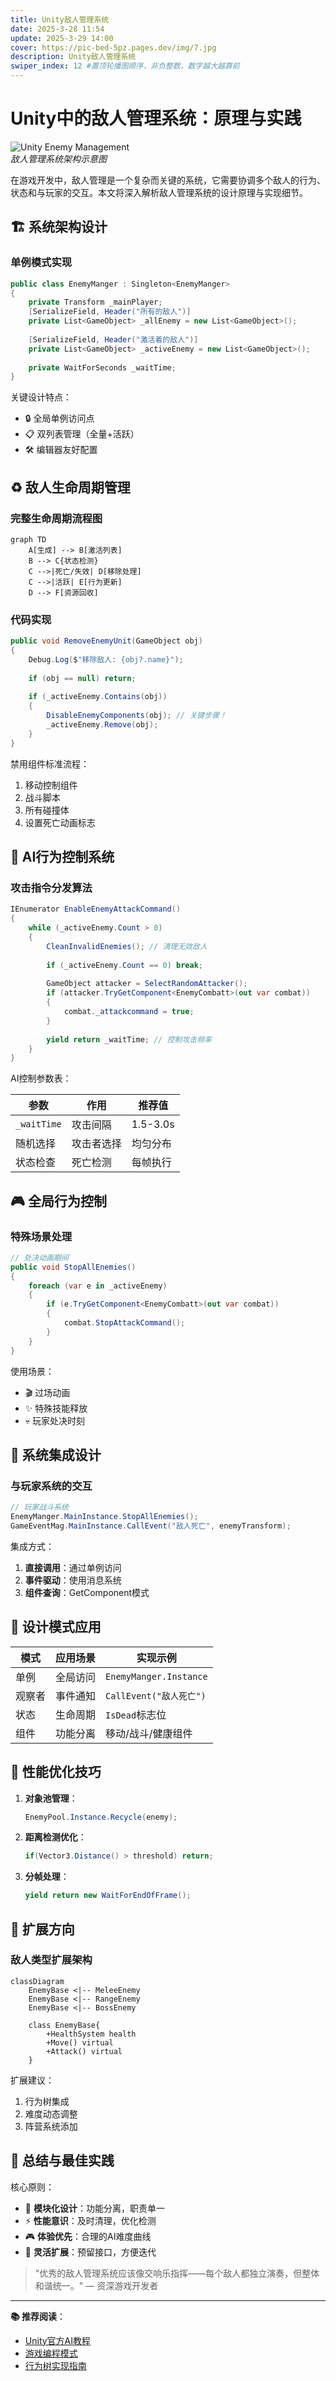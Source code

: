 ```yaml
---
title: Unity敌人管理系统
date: 2025-3-28 11:54
update: 2025-3-29 14:00
cover: https://pic-bed-5pz.pages.dev/img/7.jpg
description: Unity敌人管理系统
swiper_index: 12 #置顶轮播图顺序，非负整数，数字越大越靠前
---
```


# Unity中的敌人管理系统：原理与实践

![Unity Enemy Management](https://example.com/unity-enemy-system.jpg)  
*敌人管理系统架构示意图*

在游戏开发中，敌人管理是一个复杂而关键的系统，它需要协调多个敌人的行为、状态和与玩家的交互。本文将深入解析敌人管理系统的设计原理与实现细节。

## 🏗️ 系统架构设计

### 单例模式实现
```csharp
public class EnemyManger : Singleton<EnemyManger>
{
    private Transform _mainPlayer;
    [SerializeField, Header("所有的敌人")] 
    private List<GameObject> _allEnemy = new List<GameObject>();
    
    [SerializeField, Header("激活着的敌人")] 
    private List<GameObject> _activeEnemy = new List<GameObject>();
    
    private WaitForSeconds _waitTime;
}
```

关键设计特点：
- 🔒 全局单例访问点
- 📋 双列表管理（全量+活跃）
- 🛠️ 编辑器友好配置

## ♻️ 敌人生命周期管理

### 完整生命周期流程图
```mermaid
graph TD
    A[生成] --> B[激活列表]
    B --> C{状态检测}
    C -->|死亡/失效| D[移除处理]
    C -->|活跃| E[行为更新]
    D --> F[资源回收]
```

### 代码实现
```csharp
public void RemoveEnemyUnit(GameObject obj)
{
    Debug.Log($"移除敌人: {obj?.name}");
    
    if (obj == null) return;
    
    if (_activeEnemy.Contains(obj))
    {
        DisableEnemyComponents(obj); // 关键步骤！
        _activeEnemy.Remove(obj);
    }
}
```

禁用组件标准流程：
1. 移动控制组件
2. 战斗脚本
3. 所有碰撞体
4. 设置死亡动画标志

## 🤖 AI行为控制系统

### 攻击指令分发算法
```csharp
IEnumerator EnableEnemyAttackCommand()
{
    while (_activeEnemy.Count > 0)
    {
        CleanInvalidEnemies(); // 清理无效敌人
        
        if (_activeEnemy.Count == 0) break;
        
        GameObject attacker = SelectRandomAttacker();
        if (attacker.TryGetComponent<EnemyCombatt>(out var combat))
        {
            combat._attackcommand = true;
        }
     
        yield return _waitTime; // 控制攻击频率
    }
}
```

AI控制参数表：

| 参数 | 作用 | 推荐值 |
|------|------|--------|
| `_waitTime` | 攻击间隔 | 1.5-3.0s |
| 随机选择 | 攻击者选择 | 均匀分布 |
| 状态检查 | 死亡检测 | 每帧执行 |

## 🎮 全局行为控制

### 特殊场景处理
```csharp
// 处决动画期间
public void StopAllEnemies()
{
    foreach (var e in _activeEnemy)
    {
        if (e.TryGetComponent<EnemyCombatt>(out var combat))
        {
            combat.StopAttackCommand();
        }
    }
}
```

使用场景：
- 🎬 过场动画
- ✨ 特殊技能释放
- 💀 玩家处决时刻

## 🔗 系统集成设计

### 与玩家系统的交互
```csharp
// 玩家战斗系统
EnemyManger.MainInstance.StopAllEnemies();
GameEventMag.MainInstance.CallEvent("敌人死亡", enemyTransform);
```

集成方式：
1. **直接调用**：通过单例访问
2. **事件驱动**：使用消息系统
3. **组件查询**：GetComponent模式

## 🧠 设计模式应用

| 模式 | 应用场景 | 实现示例 |
|------|----------|----------|
| 单例 | 全局访问 | `EnemyManger.Instance` |
| 观察者 | 事件通知 | `CallEvent("敌人死亡")` |
| 状态 | 生命周期 | `IsDead`标志位 |
| 组件 | 功能分离 | 移动/战斗/健康组件 |

## 🚀 性能优化技巧

1. **对象池管理**：
   ```csharp
   EnemyPool.Instance.Recycle(enemy);
   ```
   
2. **距离检测优化**：
   ```csharp
   if(Vector3.Distance() > threshold) return;
   ```

3. **分帧处理**：
   ```csharp
   yield return new WaitForEndOfFrame();
   ```

## 🔮 扩展方向

### 敌人类型扩展架构
```mermaid
classDiagram
    EnemyBase <|-- MeleeEnemy
    EnemyBase <|-- RangeEnemy
    EnemyBase <|-- BossEnemy
    
    class EnemyBase{
        +HealthSystem health
        +Move() virtual
        +Attack() virtual
    }
```

扩展建议：
1. 行为树集成
2. 难度动态调整
3. 阵营系统添加

## 📝 总结与最佳实践

核心原则：
- 🧩 **模块化设计**：功能分离，职责单一
- ⚡ **性能意识**：及时清理，优化检测
- 🎮 **体验优先**：合理的AI难度曲线
- 🔄 **灵活扩展**：预留接口，方便迭代

> "优秀的敌人管理系统应该像交响乐指挥——每个敌人都独立演奏，但整体和谐统一。" — 资深游戏开发者

---

**📚 推荐阅读**：
- [Unity官方AI教程](https://learn.unity.com/topic/artificial-intelligence)
- [游戏编程模式](https://gameprogrammingpatterns.com/)
- [行为树实现指南](https://www.behaviordesigner.com/)


